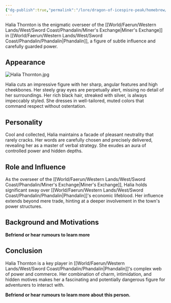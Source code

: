 ```yaml
---
{"dg-publish":true,"permalink":"/lore/dragon-of-icespire-peak/homebrew/npcs/phandalin/miner-s-exchange/halia-thornton/"}
---
```


Halia Thornton is the enigmatic overseer of the [[World/Faerun/Western Lands/West/Sword Coast/Phandalin/Miner's Exchange\|Miner's Exchange]] in [[World/Faerun/Western Lands/West/Sword Coast/Phandalin/Phandalin\|Phandalin]], a figure of subtle influence and carefully guarded power.
## Appearance

![Halia Thornton.jpg](/img/user/Images/Characters/npcs/Phandalin/Miner's%20Exchange/Halia%20Thornton.jpg)

Halia cuts an impressive figure with her sharp, angular features and high cheekbones. Her steely gray eyes are perpetually alert, missing no detail of her surroundings. Her rich black hair, streaked with silver, is always impeccably styled. She dresses in well-tailored, muted colors that command respect without ostentation.

## Personality

Cool and collected, Halia maintains a facade of pleasant neutrality that rarely cracks. Her words are carefully chosen and precisely delivered, revealing her as a master of verbal strategy. She exudes an aura of controlled power and hidden depths.

## Role and Influence

As the overseer of the [[World/Faerun/Western Lands/West/Sword Coast/Phandalin/Miner's Exchange\|Miner's Exchange]], Halia holds significant sway over [[World/Faerun/Western Lands/West/Sword Coast/Phandalin/Phandalin\|Phandalin]]'s economic lifeblood. Her influence extends beyond mere trade, hinting at a deeper involvement in the town's power structures.

## Background and Motivations

**Befriend or hear rumours to learn more**
## Conclusion

Halia Thornton is a key player in [[World/Faerun/Western Lands/West/Sword Coast/Phandalin/Phandalin\|Phandalin]]'s complex web of power and commerce. Her combination of charm, intimidation, and hidden motives makes her a fascinating and potentially dangerous figure for adventurers to interact with.

**Befriend or hear rumours to learn more about this person.**
